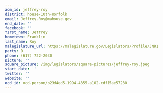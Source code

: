 ```yaml
---
aom_id: jeffrey-roy
district: house-10th-norfolk
email: Jeffrey.Roy@mahouse.gov
end_date: ''
facebook: ''
first_name: Jeffrey
hometown: Franklin
last_name: Roy
malegislature_url: https://malegislature.gov/Legislators/Profile/JNR1
party: D
phone: (617) 722-2030
picture: ''
square_picture: /img/legislators/square-pictures/jeffrey-roy.jpeg
start_date: ''
twitter: ''
website: ''
ocd_id: ocd-person/b23d4ed5-1994-4355-a102-cdf15ae57230
---
```

